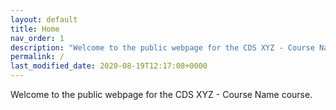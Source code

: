 ```yaml
---
layout: default
title: Home
nav_order: 1
description: "Welcome to the public webpage for the CDS XYZ - Course Name course."
permalink: /
last_modified_date: 2020-08-19T12:17:08+0000
---
```



Welcome to the public webpage for the CDS XYZ - Course Name course.


